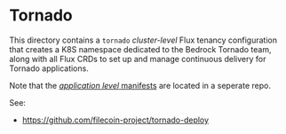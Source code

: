 # Tornado

This directory contains a `tornado` _cluster-level_ Flux tenancy configuration that
creates a K8S namespace dedicated to the Bedrock Tornado team, along with all Flux CRDs to set up and manage
continuous delivery for Tornado applications.

Note that the [_application
level_ manifests](https://github.com/filecoin-project/tornado-deploy/tree/main/deploy/manifests/dev/us-east-2)
are located in a seperate repo.

See:
- https://github.com/filecoin-project/tornado-deploy
